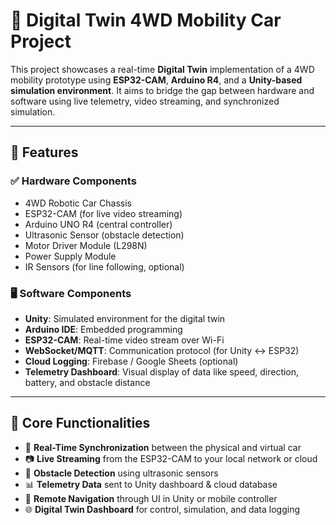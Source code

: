 # 🚗 Digital Twin 4WD Mobility Car Project

This project showcases a real-time **Digital Twin** implementation of a 4WD mobility prototype using **ESP32-CAM**, **Arduino R4**, and a **Unity-based simulation environment**. It aims to bridge the gap between hardware and software using live telemetry, video streaming, and synchronized simulation.

---

## 🔧 Features

### ✅ Hardware Components
- 4WD Robotic Car Chassis
- ESP32-CAM (for live video streaming)
- Arduino UNO R4 (central controller)
- Ultrasonic Sensor (obstacle detection)
- Motor Driver Module (L298N)
- Power Supply Module
- IR Sensors (for line following, optional)

### 🖥️ Software Components
- **Unity**: Simulated environment for the digital twin
- **Arduino IDE**: Embedded programming
- **ESP32-CAM**: Real-time video stream over Wi-Fi
- **WebSocket/MQTT**: Communication protocol (for Unity ↔ ESP32)
- **Cloud Logging**: Firebase / Google Sheets (optional)
- **Telemetry Dashboard**: Visual display of data like speed, direction, battery, and obstacle distance

---

## 🧠 Core Functionalities

- 🔄 **Real-Time Synchronization** between the physical and virtual car
- 📷 **Live Streaming** from the ESP32-CAM to your local network or cloud
- 🚧 **Obstacle Detection** using ultrasonic sensors
- 📊 **Telemetry Data** sent to Unity dashboard & cloud database
- 🧭 **Remote Navigation** through UI in Unity or mobile controller
- 🌐 **Digital Twin Dashboard** for control, simulation, and data logging

